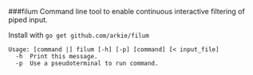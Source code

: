 ###filum
Command line tool to enable continuous interactive filtering of piped input.

Install with `go get github.com/arkie/filum`

    Usage: [command |] filum [-h] [-p] [command] [< input_file]
      -h  Print this message.
      -p  Use a pseudoterminal to run command.
